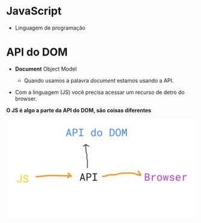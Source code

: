 # JavaScript

- Linguagem de programação
  

# API do DOM

- **Document** Object Model
  - Quando usamos a palavra *document* estamos usando a API.
 
- Com a linguagem (JS) você precisa acessar um recurso de detro do browser.


**O JS é algo a parte da API do DOM, são coisas diferentes**

![](img/api-dom.png)